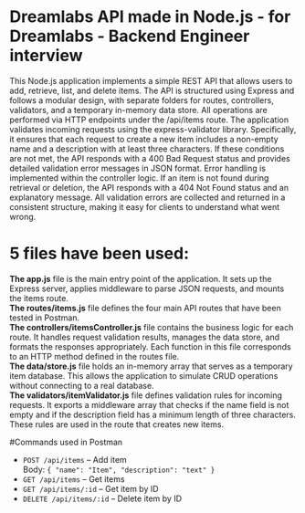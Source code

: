 # Dreamlabs API made in Node.js - for Dreamlabs - Backend Engineer interview


This Node.js application implements a simple REST API that allows users to add, retrieve, list, and delete items. The API is structured using Express and follows a modular design, with separate folders for routes, controllers, validators, and a temporary in-memory data store. All operations are performed via HTTP endpoints under the /api/items route. The application validates incoming requests using the express-validator library. Specifically, it ensures that each request to create a new item includes a non-empty name and a description with at least three characters. If these conditions are not met, the API responds with a 400 Bad Request status and provides detailed validation error messages in JSON format.
Error handling is implemented within the controller logic. If an item is not found during retrieval or deletion, the API responds with a 404 Not Found status and an explanatory message. All validation errors are collected and returned in a consistent structure, making it easy for clients to understand what went wrong.
# 5 files have been used: 
**The app.js** file is the main entry point of the application. It sets up the Express server, applies middleware to parse JSON requests, and mounts the items route. <br>
**The routes/items.js** file defines the four main API routes that have been tested in Postman.<br>
**The controllers/itemsController.js** file contains the business logic for each route. It handles request validation results, manages the data store, and formats the responses appropriately. Each function in this file corresponds to an HTTP method defined in the routes file. <br>
**The data/store.js** file holds an in-memory array that serves as a temporary item database. This allows the application to simulate CRUD operations without connecting to a real database.<br>
**The validators/itemValidator.js** file defines validation rules for incoming requests. It exports a middleware array that checks if the name field is not empty and if the description field has a minimum length of three characters. These rules are used in the route that creates new items.<br>

#Commands used in Postman
- `POST /api/items` – Add item  
  Body: `{ "name": "Item", "description": "text" }`
- `GET /api/items` – Get items
- `GET /api/items/:id` – Get item by ID
- `DELETE /api/items/:id` – Delete item by ID
